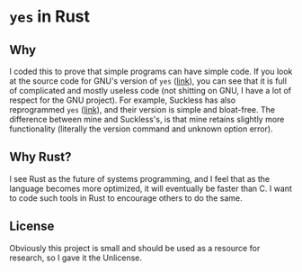# `yes` in Rust

## Why
I coded this to prove that simple programs can have simple code. If you look at the source code for GNU's version of `yes` ([link](https://github.com/coreutils/coreutils/blob/master/src/yes.c)), you can see that it is full of complicated and mostly useless code (not shitting on GNU, I have a lot of respect for the GNU project). For example, Suckless has also reprogrammed `yes` ([link](http://git.suckless.org/sbase/file/yes.c.html)), and their version is simple and bloat-free. The difference between mine and Suckless's, is that mine retains slightly more functionality (literally the version command and unknown option error).

## Why Rust?
I see Rust as the future of systems programming, and I feel that as the language becomes more optimized, it will eventually be faster than C. I want to code such tools in Rust to encourage others to do the same.

## License
Obviously this project is small and should be used as a resource for research, so I gave it the Unlicense.